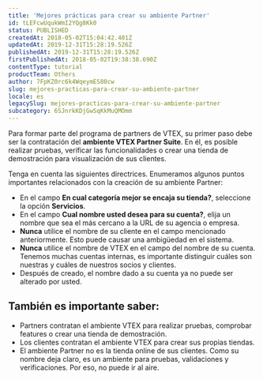 ```yaml
---
title: 'Mejores prácticas para crear su ambiente Partner'
id: tLEFcwUqukWmI2YQg8Kk0
status: PUBLISHED
createdAt: 2018-05-02T15:04:42.401Z
updatedAt: 2019-12-31T15:28:19.526Z
publishedAt: 2019-12-31T15:28:19.526Z
firstPublishedAt: 2018-05-02T19:38:38.690Z
contentType: tutorial
productTeam: Others
author: 7FpKZ0rc6k4WqeymES80cw
slug: mejores-practicas-para-crear-su-ambiente-partner
locale: es
legacySlug: mejores-practicas-para-crear-su-ambiente-partner
subcategory: 6SJnrkKDjGwSqKkMuQMOmm
---
```


Para formar parte del programa de partners de VTEX, su primer paso debe ser la contratación del __ambiente VTEX Partner Suite__. En él, es posible realizar pruebas, verificar las funcionalidades o crear una tienda de demostración para visualización de sus clientes.

Tenga en cuenta las siguientes directrices. Enumeramos algunos puntos importantes relacionados con la creación de su ambiente Partner:

- En el campo __En cual categoría mejor se encaja su tienda?__, seleccione la opción __Servicios__.
- En el campo __Cual nombre usted desea para su cuenta?__, elija un nombre que sea el más cercano a la URL de su agencia o empresa.
- __Nunca__ utilice el nombre de su cliente en el campo mencionado anteriormente. Esto puede causar una ambigüedad en el sistema.
- __Nunca__ utilice el nombre de VTEX en el campo del nombre de su cuenta. Tenemos muchas cuentas internas, es importante distinguir cuáles son nuestras y cuáles de nuestros socios y clientes.
- Después de creado, el nombre dado a su cuenta ya no puede ser alterado por usted.

## También es importante saber:

- Partners contratan el ambiente VTEX para realizar pruebas, comprobar features o crear una tienda de demostración.
- Los clientes contratan el ambiente VTEX para crear sus propias tiendas.
- El ambiente Partner no es la tienda online de sus clientes. Como su nombre deja claro, es un ambiente para pruebas, validaciones y verificaciones. Por eso, no puede ir al aire.
